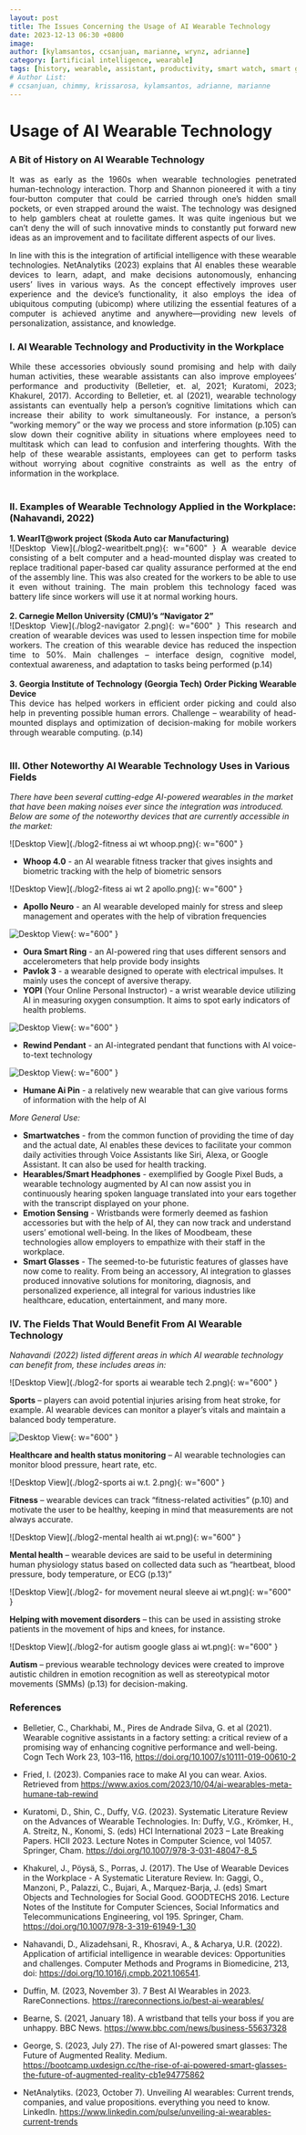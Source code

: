 ```yaml
---
layout: post
title: The Issues Concerning the Usage of AI Wearable Technology
date: 2023-12-13 06:30 +0800
image:
author: [kylamsantos, ccsanjuan, marianne, wrynz, adrianne]
category: [artificial intelligence, wearable]
tags: [history, wearable, assistant, productivity, smart watch, smart glasses]
# Author List:
# ccsanjuan, chimmy, krissarosa, kylamsantos, adrianne, marianne
---
```


<!-- 

>Contributors: Kyla Marie C. Santos, Marianne Gabrielle B. Simara, Christian San Juan and Wrynz Dale R. Sumande

>Markdown Translator and Proofreader: Adrianne Gale H. Servillon

>Topic: The Various Uses of AI Wearable Technology  -->

# Usage of AI Wearable Technology

### A Bit of History on AI Wearable Technology

<p align="Justify">It was as early as the 1960s when wearable technologies penetrated human-technology interaction. Thorp and Shannon pioneered it with a tiny four-button computer that could be carried through one’s hidden small pockets, or even strapped around the waist. The technology was designed to help gamblers cheat at roulette games. It was quite ingenious but we can’t deny the will of such innovative minds to constantly put forward new ideas as an improvement and to facilitate different aspects of our lives.</p>

<p align="Justify">In line with this is the integration of artificial intelligence with these wearable technologies. NetAnalytiks (2023) explains that AI enables these wearable devices to learn, adapt, and make decisions autonomously, enhancing users’ lives in various ways. As the concept effectively improves user experience and the device’s functionality, it also employs the idea of ubiquitous computing (ubicomp) where utilizing the essential features of a computer is achieved anytime and anywhere—providing new levels of personalization, assistance, and knowledge. </p>

### I. AI Wearable Technology and Productivity in the Workplace <br>
<p align="Justify">While these accessories obviously sound promising and help with daily human activities, these wearable assistants can also improve employees’ performance and productivity (Belletier, et. al, 2021; Kuratomi, 2023;
Khakurel, 2017). According to Belletier, et. al (2021), wearable technology assistants can eventually help a person’s cognitive limitations which can increase their ability to work simultaneously. For instance, a person’s “working memory” or the way we process and store information (p.105) can slow down their cognitive ability in situations where employees need to multitask which can lead to confusion and interfering thoughts. With the help of these wearable assistants, employees can get to perform tasks without worrying about cognitive constraints as well as the entry of information in the workplace. <br>
<br>
</p>

### II. Examples of Wearable Technology Applied in the Workplace: (Nahavandi, 2022)
<p align="Justify">
    <b>1. WearIT@work project (Skoda Auto car Manufacturing)</b><br>
    ![Desktop View](./blog2-wearitbelt.png){: w="600" }
        A wearable device consisting of a belt computer and a head-mounted display was created to replace traditional paper-based car quality assurance performed at the end of the assembly line. This was also created for the workers to be able to use it even without training.
        The main problem this technology faced was battery life since workers will use it at normal working hours.
<br><br>
    <b>2. Carnegie Mellon University (CMU)’s “Navigator 2”</b><br>
    ![Desktop View](./blog2-navigator 2.png){: w="600" }
        This research and creation of wearable devices was used to lessen inspection time for mobile workers. 
        The creation of this wearable device has reduced the inspection time to 50%.
        Main challenges – interface design, cognitive model, contextual awareness, and adaptation to tasks being performed (p.14)
<br><br>
    <b>3. Georgia Institute of Technology (Georgia Tech) Order Picking Wearable Device </b><br>
        This device has helped workers in efficient order picking and could also help in preventing possible human errors.
        Challenge – wearability of head-mounted displays and optimization of decision-making for mobile workers through wearable computing. (p.14)
<br><br>
</p>

### III. Other Noteworthy AI Wearable Technology Uses in Various Fields
*There have been several cutting-edge AI-powered wearables in the market that have been making noises ever since the integration was introduced. Below are some of the noteworthy devices that are currently accessible in the market:*

![Desktop View](./blog2-fitness ai wt whoop.png){: w="600" }

- **Whoop 4.0** -  an AI wearable fitness tracker that gives insights and biometric tracking with the help of biometric sensors

![Desktop View](./blog2-fitess ai wt 2 apollo.png){: w="600" }

- **Apollo Neuro** - an AI wearable developed mainly for stress and sleep management and operates with the help of vibration frequencies

![Desktop View](./blog2-healthcare-ai-w.t-2.png){: w="600" }

- **Oura Smart Ring** - an AI-powered ring that uses different sensors and accelerometers that help provide body insights
- **Pavlok 3** - a wearable designed to operate with electrical impulses. It mainly uses the concept of aversive therapy.
- **YOPI** (Your Online Personal Instructor) -  a wrist wearable device utilizing AI in measuring oxygen consumption. It aims to spot early indicators of health problems.

![Desktop View](./blog1-rewindprice.png){: w="600" }

- **Rewind Pendant** - an AI-integrated pendant that functions with AI voice-to-text technology

![Desktop View](./blog1-aipin.png){: w="600" }

- **Humane Ai Pin** - a relatively new wearable that can give various forms of information with the help of AI

*More General Use:*

- **Smartwatches** - from the common function of providing the time of day and the actual date, AI enables these devices to facilitate your common daily activities through Voice Assistants like Siri, Alexa, or Google Assistant. It can also be used for health tracking.
- **Hearables/Smart Headphones** - exemplified by Google Pixel Buds, a wearable technology augmented by AI can now assist you in continuously hearing spoken language translated into your ears together with the transcript displayed on your phone.
- **Emotion Sensing** - Wristbands were formerly deemed as fashion accessories but with the help of AI, they can now track and understand users’ emotional well-being. In the likes of Moodbeam, these technologies allow employers to empathize with their staff in the workplace.
- **Smart Glasses** - The seemed-to-be futuristic features of glasses have now come to reality. From being an accessory, AI integration to glasses produced innovative solutions for monitoring, diagnosis, and personalized experience, all integral for various industries like healthcare, education, entertainment, and many more.
    
### IV. The Fields That Would Benefit From AI Wearable Technology 

*Nahavandi (2022) listed different areas in which AI wearable technology can benefit from, these includes areas in:*

![Desktop View](./blog2-for sports ai wearable tech 2.png){: w="600" }

  **Sports** – players can avoid potential injuries arising from heat stroke, for example. AI wearable devices can monitor a player’s vitals and maintain a balanced body temperature.
  
![Desktop View](./blog2-healthcare-ai-w.t.png){: w="600" }

  **Healthcare and health status monitoring** – AI wearable technologies can monitor blood pressure, heart rate, etc.
  
![Desktop View](./blog2-sports ai w.t. 2.png){: w="600" }

  **Fitness** – wearable devices can track “fitness-related activities” (p.10) and motivate the user to be healthy, keeping in mind that measurements are not always accurate.
  
![Desktop View](./blog2-mental health ai wt.png){: w="600" }

  **Mental health** – wearable devices are said to be useful in determining human physiology status based on collected data such as “heartbeat, blood pressure, body temperature, or ECG (p.13)”
  
![Desktop View](./blog2- for movement neural sleeve ai wt.png){: w="600" }

  **Helping with movement disorders** – this can be used in assisting stroke patients in the movement of hips and knees, for instance.
    
![Desktop View](./blog2-for autism google glass ai wt.png){: w="600" }

  **Autism** – previous wearable technology devices were created to improve autistic children in emotion recognition as well as stereotypical motor movements (SMMs) (p.13) for decision-making.

</p>

### References

- Belletier, C., Charkhabi, M., Pires de Andrade Silva, G. et al (2021). Wearable cognitive assistants in a factory setting: a critical review of a promising way of enhancing cognitive performance and well-being. Cogn Tech Work 23, 103–116, https://doi.org/10.1007/s10111-019-00610-2 

- Fried, I. (2023). Companies race to make AI you can wear. Axios. Retrieved from https://www.axios.com/2023/10/04/ai-wearables-meta-humane-tab-rewind

- Kuratomi, D., Shin, C., Duffy, V.G. (2023). Systematic Literature Review on the Advances of Wearable Technologies. In: Duffy, V.G., Krömker, H., A. Streitz, N., Konomi, S. (eds) HCI International 2023 – Late Breaking Papers. HCII 2023. Lecture Notes in Computer Science, vol 14057. Springer, Cham. https://doi.org/10.1007/978-3-031-48047-8_5 

- Khakurel, J., Pöysä, S., Porras, J. (2017). The Use of Wearable Devices in the Workplace - A Systematic Literature Review. In: Gaggi, O., Manzoni, P., Palazzi, C., Bujari, A., Marquez-Barja, J. (eds) Smart Objects and Technologies for Social Good. GOODTECHS 2016. Lecture Notes of the Institute for Computer Sciences, Social Informatics and Telecommunications Engineering, vol 195. Springer, Cham. https://doi.org/10.1007/978-3-319-61949-1_30

- Nahavandi, D., Alizadehsani, R., Khosravi, A., & Acharya, U.R. (2022). Application of artificial intelligence in wearable devices: Opportunities and challenges. Computer Methods and Programs in Biomedicine,  213, doi: https://doi.org/10.1016/j.cmpb.2021.106541.

- Duffin, M. (2023, November 3). 7 Best AI Wearables in 2023. RareConnections. https://rareconnections.io/best-ai-wearables/

- Bearne, S. (2021, January 18). A wristband that tells your boss if you are unhappy. BBC News. https://www.bbc.com/news/business-55637328
  
- George, S. (2023, July 27). The rise of AI-powered smart glasses: The Future of Augmented Reality. Medium. https://bootcamp.uxdesign.cc/the-rise-of-ai-powered-smart-glasses-the-future-of-augmented-reality-cb1e94775862
  
- NetAnalytiks. (2023, October 7). Unveiling AI wearables: Current trends, companies, and value propositions. everything you need to know. LinkedIn. https://www.linkedin.com/pulse/unveiling-ai-wearables-current-trends
